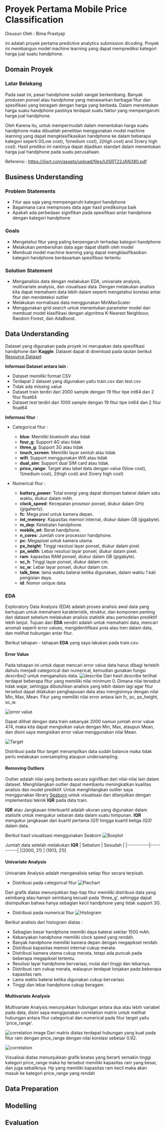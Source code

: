 # Proyek Pertama Mobile Price Classification

Disusun Oleh : Bima Prastyaji

ini adalah proyek pertama predictive analytics submission dicoding. Proyek ini membangun model machine learning yang dapat memprediksi kategori harga jual suatu handphone.


## Domain Proyek

### Latar Belakang

Pada saat ini, pasar handphone sudah sangat berkembang.
Banyak produsen ponsel atau handphone yang menawarkan berbagai fitur dan spesifikasi yang beragam dengan harga yang berbeda. Dalam menentukan harga suatu handphone pastinya terdapat suatu faktor yang mempengaruhi harga jual handphone.

Oleh Karena itu, untuk mempermudah dalam menentukan harga suatu handphone maka dibuatlah penelitian menggunakan model machine learning yang dapat mengklasifikasikan handphone ke dalam beberapa kategori seperti 0(Low cost), 1(medium cost), 2(high cost) and 3(very high cost). Hasil prediksi ini nantinya dapat dijadikan standart dalam menentukan harga jual handphone pada suatu perusahaan.

Referensi : https://ijisrt.com/assets/upload/files/IJISRT22JAN380.pdf

## Business Understanding
### Problem Statements
- Fitur apa saja yang mempengaruhi kategori handphone
- Bagaimana cara memproses data agar hasil prediksinya baik
- Apakah ada perbedaan signifikan pada spesifikasi antar handphone dengan kategori handphone

### Goals
- Mengetahui fitur yang paling berpengaruh terhadap kategori handphone
- Melakukan pembersihan data agar dapat dilatih oleh model
- Membuat model machine learning yang dapat mengklasifikasikan kategori handphone berdasarkan spesifikasi tertentu

### Solution Statement
- Menganalisis data dengan melakukan EDA, univariate analysis, multivariate analysis, dan visualisasi data. Dengan melakukan analisis kita dapat memahami data lebih dalam seperti mengetahui korelasi antar fitur dan mendeteksi outlier
- Melakukan normalisasi data menggunakan MinMaxScaler
- Menggunakan grid search untuk menentukan parameter model dan membuat model klasifikasi dengan algoritma K-Nearest Neighbour, Random Forest, dan AdaBoost.

## Data Understanding
Dataset yang digunakan pada proyek ini merupakan data spesifikasi handphone dari **Kaggle**. Dataset dapat di download pada tautan berikut [Resource Dataset](https://www.kaggle.com/datasets/iabhishekofficial/mobile-price-classification/data)

**Informasi Dataset antara lain** :
- Dataset memiliki format CSV
- Terdapat 2 dataset yang digunakan yaitu train.csv dan test.csv
- Tidak ada missing value
- Dataset train terdiri dari 2000 sample dengan 19 fitur tipe int64 dan 2 fitur float64
- Dataset test terdiri dari 1000 sample dengan 19 fitur tipe int64 dan 2 fitur float64

**Informasi fitur** :
- Categorical fitur :
  - **blue**: Memiliki bluetooth atau tidak
  - **four_g**: Support 4G atau tidak
  - **three_g**: Support 3G atau tidak
  - **touch_screen**: Memiliki layar sentuh atau tidak
  - **wifi**: Support menggunakan Wifi atau tidak
  - **dual_sim**: Support dual SIM card atau tidak.
  - **price_range**:  Target atau label data dengan value 0(low cost), 1(medium cost), 2(high cost) and 3(very high cost)

- Numerical fitur :
  - **battery_power**: Total energi yang dapat disimpan baterai dalam satu waktu, diukur dalam mAh.
  - **clock_speed**: Kecepatan prosesor ponsel, diukur dalam GHz (gigahertz).
  - **fc**: Mega pixel untuk kamera depan.
  - **int_memory**: Kapasitas memori internal, diukur dalam GB (gigabyte).
  - **m_dep**: Ketebalan handphone.
  - **mobile_wt**: Berat handphone.
  - **n_cores**: Jumlah core processor handphone.
  - **pc**: Megapixel untuk kamera utama.
  - **px_height**: Tinggi resolusi layar ponsel, diukur dalam pixel.
  - **px_width**: Lebar resolusi layar ponsel, diukur dalam pixel.
  - **ram**: kapasitas RAM ponsel, diukur dalam GB (gigabyte).
  - **sc_h**: Tinggi layar ponsel, diukur dalam cm.
  - **sc_w**: Lebar layar ponsel, diukur dalam cm.
  - **talk_time**: lama waktu baterai ketika digunakan, dalam waktu 1 kali pengisian daya.
  - **id**: Nomor unique data

### EDA
Exploratory Data Analysis (EDA) adalah proses analisis awal data yang bertujuan untuk memahami karakteristik, struktur, dan komponen penting dari dataset sebelum melakukan analisis statistik atau pemodelan prediktif lebih lanjut. Tujuan dari **EDA** sendiri adalah untuk memahami data, mencari anomali seperti error values, mengidentifikasi pola atau tren dalam data, dan melihat hubungan antar fitur. 

Berikut tahapan - tahapan **EDA** yang saya lakukan pada train.csv:
#### Error Value
Pada tahapan ini untuk dapat mencari error value data harus dibagi terlebih dahulu menjadi categorical dan numerical, kemudian gunakan fungsi *describe()* untuk menganalisis data.
![describe](../Images/data_describe.png)
Dari hasil *describe* terlihat terdapat beberapa fitur yang memiliki nilai minimum 0. Dimana nilai tersebut tidak wajar, sehingga dibutuhkan analisis yang lebih dalam lagi agar fitur tersebut dapat dilakukan penghapusan data atau mengisinnya dengan nilai Min, Max, Mean. Fitur yang memiliki nilai error antara lain fc, pc, px_height, sc_w. 

![error value](../Images/missing_values.png)

Dapat dilihat dengan data train sebanyak 2000 namun jumlah error value 474, maka kita dapat mengisikan value dengan Min, Max, ataupun Mean, dan disini saya mengisikan error value menggunakan nilai Mean.

![Target](../Images/distribusi_target.png)

Distribusi pada fitur target menampilkan data sudah balance maka tidak perlu melakukan oversampling ataupun undersampling.

#### Removing Outliers
Outlier adalah nilai yang berbeda secara signifikan dari nilai-nilai lain dalam dataset. Menghilangkan outlier dapat membantu meningkatkan kualitas analisis dan model prediktif. Untuk menghilangkan outlier saya menggunakan library [Seaborn](https://seaborn.pydata.org/generated/seaborn.boxplot.html) untuk visualisasi dan dilanjutkan dengan implementasi teknik **IQR** pada data train.

**IQR** atau Jangkauan Interkuartil adalah ukuran yang digunakan dalam statistik untuk mengukur sebaran data dalam suatu himpunan. **IQR** mengukur jangkauan dari kuartil pertama *(Q1)* hingga kuartil ketiga *(Q3)* dalam data.

Berikut hasil visualisasi menggunakan Seaborn
![Boxplot](../Images/outliers.png)

Jumlah data setelah melakukan **IQR**
|  Sebelum  |  Sesudah  |
|-----------|-----------|
|(2000, 21) | (1913, 21)|


#### Univariate Analysis
Univariate Analysis adalah menganalisis setiap fitur secara terpisah.

- Distribusi pada categorical fitur
![Piechart](../Images/univariate_analysis.png)

Dari grafik diatas menunjukkan tiap-tiap fitur memiliki distribusi data yang seimbang atau hampir seimbang kecuali pada 'three_g', sehingga dapat disimpulkan bahwa hanya sebagian kecil handphone yang     tidak support 3G.

- Distribusi pada numerical fitur
![Histogram](../Images/histogram.png)

Berikut analisis dari histogram diatas :
- Sebagian besar handphone memilki daya baterai sekitar 1500 mAh.
- Kebanyakan handphone memiliki clock speed yang rendah.
- Banyak handphone memiliki kamera depan dengan megapiksel rendah.
- Distribusi kapasitas memori internal cukup merata.
- Distribusi kamera utama cukup merata, tetapi ada puncak pada beberapa megapiksel tertentu.
- Resolusi layar handphone bervariasi, mulai dari tinggi dan lebarnya.
- Distribusi ram cukup merata, walaupun terdapat lonjakan pada beberapa kapasitas ram.
- Lama waktu baterai ketika digunakan cukup bervariasi.
- Tinggi dan lebar handphone cukup beragam.

#### Multivariate Analysis
Multivariate Analysis menunjukkan hubungan antara dua atau lebih variabel pada data, disini saya menggunakan correlation matrix untuk melihat hubungan antara fitur categorical dan numerical pada fitur target yaitu 'price_range'.

![correlation image](../Images/correlation_matrix.png)
Dari matrix diatas terdapat hubungan yang kuat pada fitur ram dengan price_range dengan nilai korelasi sebesar 0.92.

![correlation](../Images/visual_correlation.png)

Visualisai diatas menunjukkan grafik keatas yang berarti semakin tinggi kategori price_range maka hp tersebut memiliki kapasitas ram yang besar, dan juga sebaliknya. Hp yang memiliki kapasitas ram kecil maka akan masuk ke kategori price_range yang rendah

## Data Preparation
## Modelling
## Evaluation


